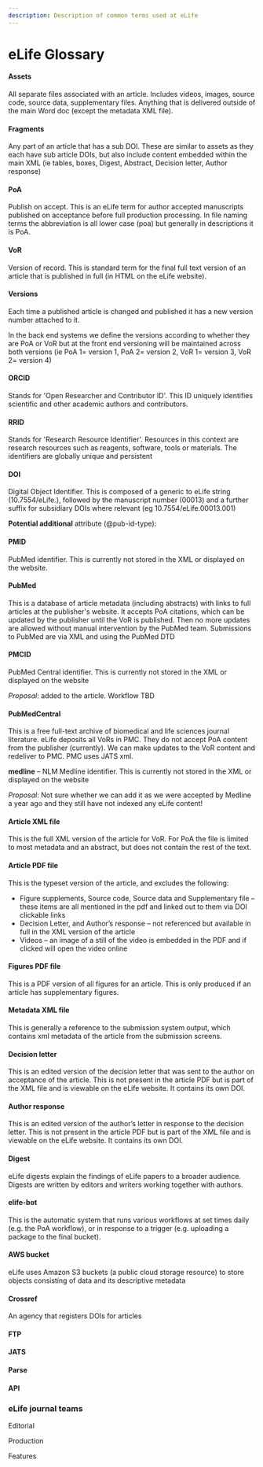 ```yaml
---
description: Description of common terms used at eLife
---
```


# eLife Glossary

#### **Assets**

All separate files associated with an article. Includes videos, images, source code, source data, supplementary files. Anything that is delivered outside of the main Word doc \(except the metadata XML file\).

#### **Fragments**

Any part of an article that has a sub DOI. These are similar to assets as they each have sub article DOIs, but also include content embedded within the main XML \(ie tables, boxes, Digest, Abstract, Decision letter, Author response\)

#### **PoA**

Publish on accept. This is an eLife term for author accepted manuscripts published on acceptance before full production processing. In file naming terms the abbreviation is all lower case \(poa\) but generally in descriptions it is PoA.

#### **VoR**

Version of record. This is standard term for the final full text version of an article that is published in full \(in HTML on the eLife website\). 

#### **Versions**

Each time a published article is changed and published it has a new version number attached to it.

In the back end systems we define the versions according to whether they are PoA or VoR but at the front end versioning will be maintained across both versions \(ie PoA 1= version 1, PoA 2= version 2, VoR 1= version 3, VoR 2= version 4\)

#### ORCID

Stands for 'Open Researcher and Contributor ID'. This ID uniquely identifies scientific and other academic authors and contributors.

#### RRID

Stands for 'Research Resource Identifier'. Resources in this context are research resources such as reagents, software, tools or materials. The identifiers are globally unique and persistent

#### **DOI**

Digital Object Identifier. This is composed of a generic to eLife string \(10.7554/eLife.\), followed by the manuscript number \(00013\) and a further suffix for subsidiary DOIs where relevant \(eg 10.7554/eLife.00013.001\)

**Potential additional** attribute \(@pub-id-type\):

#### **PMID**

PubMed identifier. This is currently not stored in the XML or displayed on the website.

#### **PubMed**

This is a database of article metadata \(including abstracts\) with links to full articles at the publisher's website. It accepts PoA citations, which can be updated by the publisher until the VoR is published. Then no more updates are allowed without manual intervention by the PubMed team. Submissions to PubMed are via XML and using the PubMed DTD

#### **PMCID**

PubMed Central identifier. This is currently not stored in the XML or displayed on the website

_Proposal_: added to the article. Workflow TBD

#### **PubMedCentral**

This is a free full-text archive of biomedical and life sciences journal literature. eLife deposits all VoRs in PMC. They do not accept PoA content from the publisher \(currently\). We can make updates to the VoR content and redeliver to PMC. PMC uses JATS xml.

**medline** – NLM Medline identifier. This is currently not stored in the XML or displayed on the website

_Proposal_: Not sure whether we can add it as we were accepted by Medline a year ago and they still have not indexed any eLife content!

#### **Article XML file**

This is the full XML version of the article for VoR. For PoA the file is limited to most metadata and an abstract, but does not contain the rest of the text.

#### **Article PDF file** 

This is the typeset version of the article, and excludes the following: 

* Figure supplements, Source code, Source data and Supplementary file – these items are all mentioned in the pdf and linked out to them via DOI clickable links
* Decision Letter, and Author’s response – not referenced but available in full in the XML version of the article
* Videos – an image of a still of the video is embedded in the PDF and if clicked will open the video online

#### **Figures PDF file**

This is a PDF version of all figures for an article. This is only produced if an article has  supplementary figures.

#### **Metadata XML file**

This is generally a reference to the submission system output, which contains xml metadata of the article from the submission screens.

#### **Decision letter**

This is an edited version of the decision letter that was sent to the author on acceptance of the article. This is not present in the article PDF but is part of the XML file and is viewable on the eLife website. It contains its own DOI.

#### **Author response**

This is an edited version of the author’s letter in response to the decision letter. This is not present in the article PDF but is part of the XML file and is viewable on the eLife website. It contains its own DOI.

#### **Digest**

eLife digests explain the findings of eLife papers to a broader audience. Digests are written by editors and writers working together with authors.

#### **elife-bot**

This is the automatic system that runs various workflows at set times daily \(e.g. the PoA workflow\), or in response to a trigger \(e.g. uploading a package to the final bucket\).

#### **AWS bucket**

eLife uses Amazon S3 buckets \(a public cloud storage resource\) to store objects consisting of data and its descriptive metadata

#### **Crossref** 

An agency that registers DOIs for articles

#### FTP

#### JATS

#### Parse

#### API

### eLife journal teams

Editorial

Production

Features

